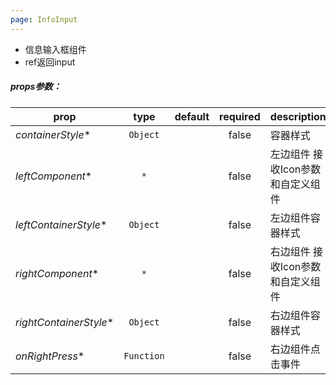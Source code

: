 ```yaml
---
page: InfoInput
---
```



* 信息输入框组件
* ref返回input

##### props参数：

 prop | type | default | required | description
 ---- | :----: | :-------: | :--------: | -----------
*containerStyle** | `Object` |  | false | 容器样式
*leftComponent** | `*` |  | false | 左边组件 接收Icon参数和自定义组件
*leftContainerStyle** | `Object` |  | false | 左边组件容器样式
*rightComponent** | `*` |  | false | 右边组件 接收Icon参数和自定义组件
*rightContainerStyle** | `Object` |  | false | 右边组件容器样式
*onRightPress** | `Function` |  | false | 右边组件点击事件




